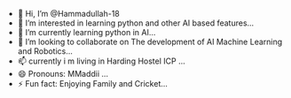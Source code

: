 - 👋 Hi, I’m @Hammadullah-18
- 👀 I’m interested in learning python and other AI based features...
- 🌱 I’m currently learning python in AI...
- 💞️ I’m looking to collaborate on The development of AI Machine Learning and Robotics...
- 📫 currently  i m living in Harding Hostel ICP ...
- 😄 Pronouns: MMaddii ...
- ⚡ Fun fact: Enjoying Family and Cricket...

<!---
Hammadullah-8/Hammadullah-8 is a ✨ special ✨ repository because its `README.md` (this file) appears on your GitHub profile.
You can click the Preview link to take a look at your changes.
--->
